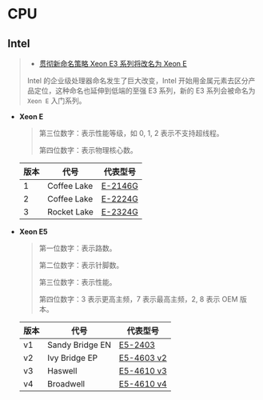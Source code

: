 # CPU

## Intel

> - [贯彻新命名策略 Xeon E3 系列将改名为 Xeon E](https://www.expreview.com/57996.html)
>
> Intel 的企业级处理器命名发生了巨大改变，Intel 开始用金属元素去区分产品定位，这种命名也延伸到低端的至强 E3 系列，新的 E3 系列会被命名为 `Xeon E` 入门系列。

- **Xeon E**

  > 第三位数字：表示性能等级，如 0, 1, 2 表示不支持超线程。
  >
  > 第四位数字：表示物理核心数。

  | 版本 | 代号        | 代表型号                                                     |
  | ---- | ----------- | ------------------------------------------------------------ |
  | 1    | Coffee Lake | [E-2146G](https://www.intel.cn/content/www/cn/zh/products/sku/134866/intel-xeon-e2146g-processor-12m-cache-up-to-4-50-ghz/specifications.html) |
  | 2    | Coffee Lake | [E-2224G](https://www.intel.cn/content/www/cn/zh/products/sku/191037/intel-xeon-e2224g-processor-8m-cache-3-50-ghz/specifications.html) |
  | 3    | Rocket Lake | [E-2324G](https://www.intel.cn/content/www/cn/zh/products/sku/212255/intel-xeon-e2324g-processor-8m-cache-3-10-ghz/specifications.html) |

- **Xeon E5**

  > 第一位数字：表示路数。
  >
  > 第二位数字：表示针脚数。
  >
  > 第三位数字：表示性能。
  >
  > 第四位数字：3 表示更高主频，7 表示最高主频，2, 8 表示 OEM 版本。
  
  | 版本 | 代号            | 代表型号                                                     |
  | ---- | --------------- | ------------------------------------------------------------ |
  | v1   | Sandy Bridge EN | [E5-2403](https://www.intel.cn/content/www/cn/zh/products/sku/64615/intel-xeon-processor-e52403-10m-cache-1-80-ghz-6-40-gts-intel-qpi/specifications.html) |
  | v2   | Ivy Bridge EP   | [E5-4603 v2](https://www.intel.cn/content/www/cn/zh/products/sku/75793/intel-xeon-processor-e54603-v2-10m-cache-2-20-ghz/specifications.html) |
  | v3   | Haswell         | [E5-4610 v3](https://www.intel.cn/content/www/cn/zh/products/sku/85757/intel-xeon-processor-e54610-v3-25m-cache-1-70-ghz/specifications.html) |
  | v4   | Broadwell       | [E5-4610 v4](https://www.intel.cn/content/www/cn/zh/products/sku/93812/intel-xeon-processor-e54610-v4-25m-cache-1-80-ghz/specifications.html) |

